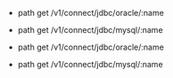- path get /v1/connect/jdbc/oracle/:name
- path get /v1/connect/jdbc/mysql/:name

- path get /v1/connect/jdbc/oracle/:name
- path get /v1/connect/jdbc/mysql/:name
